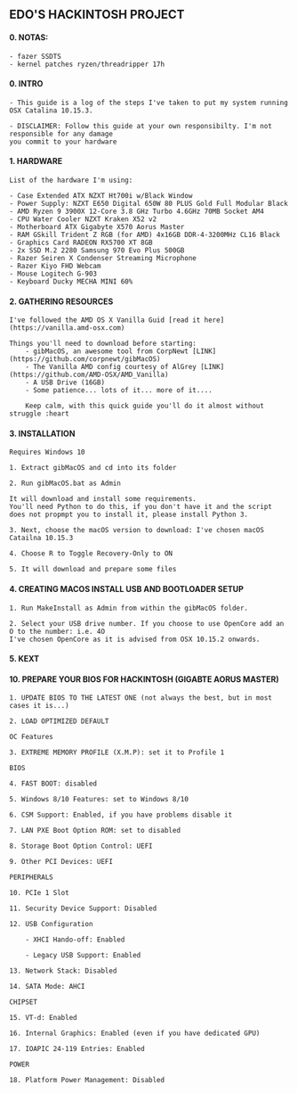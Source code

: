 ## EDO'S HACKINTOSH PROJECT

#### 0. NOTAS:

    - fazer SSDTS
    - kernel patches ryzen/threadripper 17h

#### 0. INTRO

    - This guide is a log of the steps I've taken to put my system running OSX Catalina 10.15.3.

    - DISCLAIMER: Follow this guide at your own responsibilty. I'm not responsible for any damage
    you commit to your hardware


#### 1. HARDWARE

    List of the hardware I'm using:

    - Case Extended ATX NZXT Ht700i w/Black Window
    - Power Supply: NZXT E650 Digital 650W 80 PLUS Gold Full Modular Black
    - AMD Ryzen 9 3900X 12-Core 3.8 GHz Turbo 4.6GHz 70MB Socket AM4
    - CPU Water Cooler NZXT Kraken X52 v2
    - Motherboard ATX Gigabyte X570 Aorus Master
    - RAM GSkill Trident Z RGB (for AMD) 4x16GB DDR-4-3200MHz CL16 Black
    - Graphics Card RADEON RX5700 XT 8GB
    - 2x SSD M.2 2280 Samsung 970 Evo Plus 500GB
    - Razer Seiren X Condenser Streaming Microphone
    - Razer Kiyo FHD Webcam
    - Mouse Logitech G-903
    - Keyboard Ducky MECHA MINI 60%


#### 2. GATHERING RESOURCES

    I've followed the AMD OS X Vanilla Guid [read it here](https://vanilla.amd-osx.com)

    Things you'll need to download before starting:
        - gibMacOS, an awesome tool from CorpNewt [LINK](https://github.com/corpnewt/gibMacOS)
        - The Vanilla AMD config courtesy of AlGrey [LINK](https://github.com/AMD-OSX/AMD_Vanilla)
        - A USB Drive (16GB)
        - Some patience... lots of it... more of it....

        Keep calm, with this quick guide you'll do it almost without struggle :heart

#### 3. INSTALLATION

    Requires Windows 10

    1. Extract gibMacOS and cd into its folder

    2. Run gibMacOS.bat as Admin

    It will download and install some requirements.
    You'll need Python to do this, if you don't have it and the script does not propmpt you to install it, please install Python 3.

    3. Next, choose the macOS version to download: I've chosen macOS Catailna 10.15.3

    4. Choose R to Toggle Recovery-Only to ON

    5. It will download and prepare some files


#### 4. CREATING MACOS INSTALL USB AND BOOTLOADER SETUP

    1. Run MakeInstall as Admin from within the gibMacOS folder.

    2. Select your USB drive number. If you choose to use OpenCore add an O to the number: i.e. 4O
    I've chosen OpenCore as it is advised from OSX 10.15.2 onwards.

#### 5. KEXT


#### 10. PREPARE YOUR BIOS FOR HACKINTOSH (GIGABTE AORUS MASTER)


    1. UPDATE BIOS TO THE LATEST ONE (not always the best, but in most cases it is...)

    2. LOAD OPTIMIZED DEFAULT

    OC Features

    3. EXTREME MEMORY PROFILE (X.M.P): set it to Profile 1

    BIOS

    4. FAST BOOT: disabled

    5. Windows 8/10 Features: set to Windows 8/10

    6. CSM Support: Enabled, if you have problems disable it

    7. LAN PXE Boot Option ROM: set to disabled

    8. Storage Boot Option Control: UEFI

    9. Other PCI Devices: UEFI

    PERIPHERALS

    10. PCIe 1 Slot

    11. Security Device Support: Disabled

    12. USB Configuration

        - XHCI Hando-off: Enabled

        - Legacy USB Support: Enabled

    13. Network Stack: Disabled

    14. SATA Mode: AHCI

    CHIPSET

    15. VT-d: Enabled

    16. Internal Graphics: Enabled (even if you have dedicated GPU)

    17. IOAPIC 24-119 Entries: Enabled

    POWER

    18. Platform Power Management: Disabled
